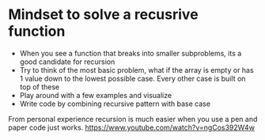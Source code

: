 # Mindset to solve a recusrive function

* When you see a function that breaks into smaller subproblems, its a good candidate for recursion
* Try to think of the most basic problem, what if the array is empty or has 1 value down to the lowest possible case. Every other case is built on top of these
* Play around with a few examples and visualize
* Write code by combining recursive pattern with base case

From personal experience recursion is much easier when you use a pen and paper code just works.
<https://www.youtube.com/watch?v=ngCos392W4w>
